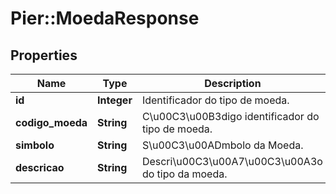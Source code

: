 # Pier::MoedaResponse

## Properties
Name | Type | Description | Notes
------------ | ------------- | ------------- | -------------
**id** | **Integer** | Identificador do tipo de moeda. | [optional] 
**codigo_moeda** | **String** | C\u00C3\u00B3digo identificador do tipo de moeda. | [optional] 
**simbolo** | **String** | S\u00C3\u00ADmbolo da Moeda. | [optional] 
**descricao** | **String** | Descri\u00C3\u00A7\u00C3\u00A3o do tipo da moeda. | [optional] 


